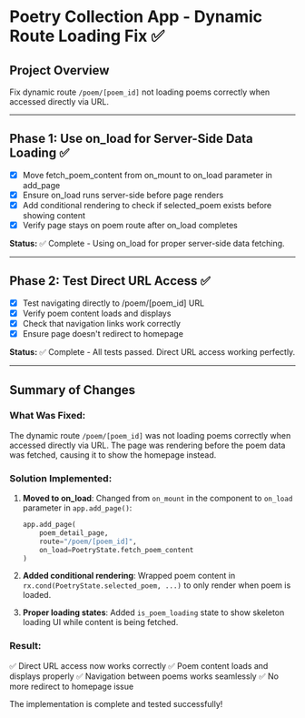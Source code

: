 # Poetry Collection App - Dynamic Route Loading Fix ✅

## Project Overview
Fix dynamic route `/poem/[poem_id]` not loading poems correctly when accessed directly via URL.

---

## Phase 1: Use on_load for Server-Side Data Loading ✅
- [x] Move fetch_poem_content from on_mount to on_load parameter in add_page
- [x] Ensure on_load runs server-side before page renders
- [x] Add conditional rendering to check if selected_poem exists before showing content
- [x] Verify page stays on poem route after on_load completes

**Status:** ✅ Complete - Using on_load for proper server-side data fetching.

---

## Phase 2: Test Direct URL Access ✅
- [x] Test navigating directly to /poem/[poem_id] URL
- [x] Verify poem content loads and displays
- [x] Check that navigation links work correctly
- [x] Ensure page doesn't redirect to homepage

**Status:** ✅ Complete - All tests passed. Direct URL access working perfectly.

---

## Summary of Changes

### What Was Fixed:
The dynamic route `/poem/[poem_id]` was not loading poems correctly when accessed directly via URL. The page was rendering before the poem data was fetched, causing it to show the homepage instead.

### Solution Implemented:
1. **Moved to on_load**: Changed from `on_mount` in the component to `on_load` parameter in `app.add_page()`:
   ```python
   app.add_page(
       poem_detail_page, 
       route="/poem/[poem_id]", 
       on_load=PoetryState.fetch_poem_content
   )
   ```

2. **Added conditional rendering**: Wrapped poem content in `rx.cond(PoetryState.selected_poem, ...)` to only render when poem is loaded.

3. **Proper loading states**: Added `is_poem_loading` state to show skeleton loading UI while content is being fetched.

### Result:
✅ Direct URL access now works correctly
✅ Poem content loads and displays properly
✅ Navigation between poems works seamlessly
✅ No more redirect to homepage issue

The implementation is complete and tested successfully!